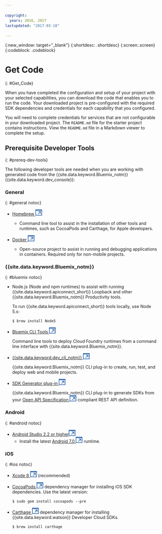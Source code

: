 ```yaml
---

copyright:
  years: 2016, 2017
lastupdated: "2017-03-18"

---
```

{:new_window: target="_blank"}
{:shortdesc: .shortdesc}
{:screen:.screen}
{:codeblock: .codeblock}

# Get Code
{: #Get_Code}

When you have completed the configuration and setup of your project with your selected capabilities, you can download the code that enables you to run the code. Your downloaded project is pre-configured with the required SDK dependencies and credentials for each capability that you configured.

You will need to complete credentials for services that are not configurable in your downloaded project. The `README.md` file for the starter project contains instructions. View the `README.md` file in a Markdown viewer to complete the setup.

## Prerequisite Developer Tools
{: #prereq-dev-tools}

The following developer tools are needed when you are working with generated code from the {{site.data.keyword.Bluemix_notm}} {{site.data.keyword.dev_console}}:


### General
{: #general notoc}

* [Homebrew ![External link icon](../icons/launch-glyph.svg "External link icon")](http://brew.sh/)
	* Command line tool to assist in the installation of other tools and runtimes, such as CocoaPods and Carthage, for Apple developers.

* [Docker ![External link icon](../icons/launch-glyph.svg "External link icon")](https://www.docker.com/get-docker)
	* Open-source project to assist in running and debugging applications in containers. Required only for non-mobile projects.

### {{site.data.keyword.Bluemix_notm}}
{: #bluemix notoc}

* Node.js (Node and npm runtimes) to assist with running {{site.data.keyword.apiconnect_short}} Loopback and other {{site.data.keyword.Bluemix_notm}} Productivity tools.

	To run {{site.data.keyword.apiconnect_short}} tools locally, use Node 5.x:
	
	```
	$ brew install Node5
	```

* [Bluemix CLI Tools ![External link icon](../icons/launch-glyph.svg "External link icon")](http://clis.ng.bluemix.net/ui/home.html)

   Command line tools to deploy Cloud Foundry runtimes from a command line interface with {{site.data.keyword.Bluemix_notm}}.  

* [{{site.data.keyword.dev_cli_notm}} ![External link icon](../icons/launch-glyph.svg "External link icon")](dev_cli.html)

	{{site.data.keyword.Bluemix_notm}} CLI plug-in to create, run, test, and deploy web and mobile projects.
	
* [SDK Generator plug-in ![External link icon](../icons/launch-glyph.svg "External link icon")](sdk_cli.html)

	{{site.data.keyword.Bluemix_notm}} CLI plug-in to generate SDKs from your [Open API Specification ![External link icon](../icons/launch-glyph.svg "External link icon")](https://www.openapis.org/) compliant REST API definition.

### Android
{: #android notoc}

* [Android Studio 2.2 or higher![External link icon](../icons/launch-glyph.svg "External link icon")](https://developer.android.com/studio)
	* Install the latest [Android 7.0 ![External link icon](../icons/launch-glyph.svg "External link icon")](https://www.android.com/versions/nougat-7-0/) runtime.

### iOS
{: #ios notoc}

* [Xcode 8 ![External link icon](../icons/launch-glyph.svg "External link icon")](https://developer.apple.com/xcode/) (recommended)

<!-- * Install the latest [iOS 10 ![External link icon](../icons/launch-glyph.svg "External link icon")](http://www.apple.com/ios/ios-10/) runtime.
-->
* [CocoaPods ![External link icon](../icons/launch-glyph.svg "External link icon")](https://cocoapods.org/) dependency manager for installing iOS SDK dependencies. Use the latest version:

	```
	$ sudo gem install cocoapods --pre
	```
* [Carthage ![External link icon](../icons/launch-glyph.svg "External link icon")](https://github.com/Carthage/Carthage) dependency manager for installing {{site.data.keyword.watson}} Developer Cloud SDKs.

	```
	$ brew install carthage
	```
